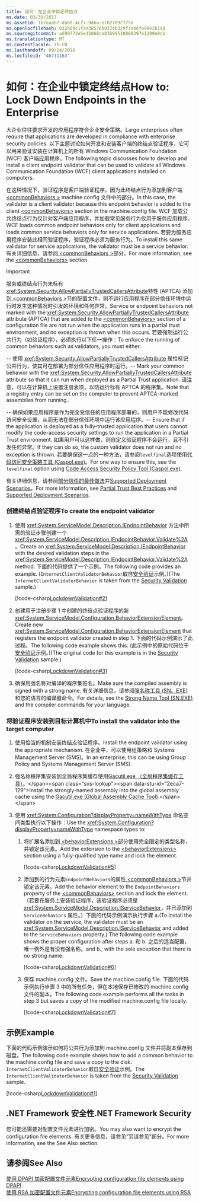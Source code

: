 ```yaml
---
title: 如何：在企业中锁定终结点
ms.date: 03/30/2017
ms.assetid: 1b7eaab7-da60-4cf7-9d6a-ec02709cf75d
ms.openlocfilehash: 032b69c1fae38576b0374b329f1ab6fe90e2b1a0
ms.sourcegitcommit: ad99773e5e45068ce03b99518008397e1299e0d1
ms.translationtype: MT
ms.contentlocale: zh-CN
ms.lasthandoff: 09/24/2018
ms.locfileid: "46711163"
---
```

# <a name="how-to-lock-down-endpoints-in-the-enterprise"></a><span data-ttu-id="2eca7-102">如何：在企业中锁定终结点</span><span class="sxs-lookup"><span data-stu-id="2eca7-102">How to: Lock Down Endpoints in the Enterprise</span></span>
<span data-ttu-id="2eca7-103">大企业往往要求开发的应用程序符合企业安全策略。</span><span class="sxs-lookup"><span data-stu-id="2eca7-103">Large enterprises often require that applications are developed in compliance with enterprise security policies.</span></span> <span data-ttu-id="2eca7-104">以下主题讨论如何开发和安装客户端的终结点验证程序，它可以用来验证安装在计算机上的所有 Windows Communication Foundation (WCF) 客户端应用程序。</span><span class="sxs-lookup"><span data-stu-id="2eca7-104">The following topic discusses how to develop and install a client endpoint validator that can be used to validate all Windows Communication Foundation (WCF) client applications installed on computers.</span></span>  
  
 <span data-ttu-id="2eca7-105">在这种情况下，验证程序是客户端验证程序，因为此终结点行为添加到客户端[ \<commonBehaviors >](../../../../docs/framework/configure-apps/file-schema/wcf/commonbehaviors.md) machine.config 文件中的部分。</span><span class="sxs-lookup"><span data-stu-id="2eca7-105">In this case, the validator is a client validator because this endpoint behavior is added to the client [\<commonBehaviors>](../../../../docs/framework/configure-apps/file-schema/wcf/commonbehaviors.md) section in the machine.config file.</span></span> <span data-ttu-id="2eca7-106">WCF 加载公共终结点行为仅针对客户端应用程序，并加载常见服务行为仅用于服务应用程序。</span><span class="sxs-lookup"><span data-stu-id="2eca7-106">WCF loads common endpoint behaviors only for client applications and loads common service behaviors only for service applications.</span></span> <span data-ttu-id="2eca7-107">若要为服务应用程序安装此相同验证程序，验证程序必须为服务行为。</span><span class="sxs-lookup"><span data-stu-id="2eca7-107">To install this same validator for service applications, the validator must be a service behavior.</span></span> <span data-ttu-id="2eca7-108">有关详细信息，请参阅[ \<commonBehaviors >](../../../../docs/framework/configure-apps/file-schema/wcf/commonbehaviors.md)部分。</span><span class="sxs-lookup"><span data-stu-id="2eca7-108">For more information, see the [\<commonBehaviors>](../../../../docs/framework/configure-apps/file-schema/wcf/commonbehaviors.md) section.</span></span>  
  
> [!IMPORTANT]
>  <span data-ttu-id="2eca7-109">服务或终结点行为未标有<xref:System.Security.AllowPartiallyTrustedCallersAttribute>特性 (APTCA) 添加到[ \<commonBehaviors >](../../../../docs/framework/configure-apps/file-schema/wcf/commonbehaviors.md)节的配置文件，则不运行应用程序在部分信任环境中运行时发生这种情况时引发的环境和任何异常。</span><span class="sxs-lookup"><span data-stu-id="2eca7-109">Service or endpoint behaviors not marked with the <xref:System.Security.AllowPartiallyTrustedCallersAttribute> attribute (APTCA) that are added to the [\<commonBehaviors>](../../../../docs/framework/configure-apps/file-schema/wcf/commonbehaviors.md) section of a configuration file are not run when the application runs in a partial trust environment, and no exception is thrown when this occurs.</span></span> <span data-ttu-id="2eca7-110">若要强制运行公共行为（如验证程序），必须执行以下任一操作：</span><span class="sxs-lookup"><span data-stu-id="2eca7-110">To enforce the running of common behaviors such as validators, you must either:</span></span>  
>   
>  <span data-ttu-id="2eca7-111">-- 使用 <xref:System.Security.AllowPartiallyTrustedCallersAttribute> 属性标记公共行为，使其可在部署为部分信任应用程序时运行。</span><span class="sxs-lookup"><span data-stu-id="2eca7-111">-- Mark your common behavior with the <xref:System.Security.AllowPartiallyTrustedCallersAttribute> attribute so that it can run when deployed as a Partial Trust application.</span></span> <span data-ttu-id="2eca7-112">请注意，可以在计算机上设置注册表项，以防运行标有 APTCA 的程序集。</span><span class="sxs-lookup"><span data-stu-id="2eca7-112">Note that a registry entry can be set on the computer to prevent APTCA-marked assemblies from running..</span></span>  
>   
>  <span data-ttu-id="2eca7-113">-- 确保如果应用程序是作为完全受信任的应用程序部署的，则用户不能修改代码访问安全设置，从而无法在部分信任环境中运行该应用程序。</span><span class="sxs-lookup"><span data-stu-id="2eca7-113">-- Ensure that if the application is deployed as a fully-trusted application that users cannot modify the code-access security settings to run the application in a Partial Trust environment.</span></span> <span data-ttu-id="2eca7-114">如果用户可以这样做，则自定义验证程序不会运行，且不引发任何异常。</span><span class="sxs-lookup"><span data-stu-id="2eca7-114">If they can do so, the custom validator does not run and no exception is thrown.</span></span> <span data-ttu-id="2eca7-115">若要确保这一点的一种方法，请参阅`levelfinal`选项使用[代码访问安全策略工具 (Caspol.exe)](https://go.microsoft.com/fwlink/?LinkId=248222)。</span><span class="sxs-lookup"><span data-stu-id="2eca7-115">For one way to ensure this, see the `levelfinal` option using [Code Access Security Policy Tool (Caspol.exe)](https://go.microsoft.com/fwlink/?LinkId=248222).</span></span>  
>   
>  <span data-ttu-id="2eca7-116">有关详细信息，请参阅[部分信任的最佳做法](../../../../docs/framework/wcf/feature-details/partial-trust-best-practices.md)并[Supported Deployment Scenarios](../../../../docs/framework/wcf/feature-details/supported-deployment-scenarios.md)。</span><span class="sxs-lookup"><span data-stu-id="2eca7-116">For more information, see [Partial Trust Best Practices](../../../../docs/framework/wcf/feature-details/partial-trust-best-practices.md) and [Supported Deployment Scenarios](../../../../docs/framework/wcf/feature-details/supported-deployment-scenarios.md).</span></span>  
  
### <a name="to-create-the-endpoint-validator"></a><span data-ttu-id="2eca7-117">创建终结点验证程序</span><span class="sxs-lookup"><span data-stu-id="2eca7-117">To create the endpoint validator</span></span>  
  
1.  <span data-ttu-id="2eca7-118">使用 <xref:System.ServiceModel.Description.IEndpointBehavior> 方法中所需的验证步骤创建一个 <xref:System.ServiceModel.Description.IEndpointBehavior.Validate%2A>。</span><span class="sxs-lookup"><span data-stu-id="2eca7-118">Create an <xref:System.ServiceModel.Description.IEndpointBehavior> with the desired validation steps in the <xref:System.ServiceModel.Description.IEndpointBehavior.Validate%2A> method.</span></span> <span data-ttu-id="2eca7-119">下面的代码提供了一个示例。</span><span class="sxs-lookup"><span data-stu-id="2eca7-119">The following code provides an example.</span></span> <span data-ttu-id="2eca7-120">(`InternetClientValidatorBehavior`取自[安全验证](../../../../docs/framework/wcf/samples/security-validation.md)示例。)</span><span class="sxs-lookup"><span data-stu-id="2eca7-120">(The `InternetClientValidatorBehavior` is taken from the [Security Validation](../../../../docs/framework/wcf/samples/security-validation.md) sample.)</span></span>  
  
     [!code-csharp[LockdownValidation#2](../../../../samples/snippets/csharp/VS_Snippets_CFX/lockdownvalidation/cs/internetclientvalidatorbehavior.cs#2)]  
  
2.  <span data-ttu-id="2eca7-121">创建用于注册步骤 1 中创建的终结点验证程序的新 <xref:System.ServiceModel.Configuration.BehaviorExtensionElement>。</span><span class="sxs-lookup"><span data-stu-id="2eca7-121">Create new <xref:System.ServiceModel.Configuration.BehaviorExtensionElement> that registers the endpoint validator created in step 1.</span></span> <span data-ttu-id="2eca7-122">下面的代码示例演示了此过程。</span><span class="sxs-lookup"><span data-stu-id="2eca7-122">The following code example shows this.</span></span> <span data-ttu-id="2eca7-123">(此示例中的原始代码位于[安全验证](../../../../docs/framework/wcf/samples/security-validation.md)示例。)</span><span class="sxs-lookup"><span data-stu-id="2eca7-123">(The original code for this example is in the [Security Validation](../../../../docs/framework/wcf/samples/security-validation.md) sample.)</span></span>  
  
     [!code-csharp[LockdownValidation#3](../../../../samples/snippets/csharp/VS_Snippets_CFX/lockdownvalidation/cs/internetclientvalidatorelement.cs#3)]  
  
3.  <span data-ttu-id="2eca7-124">确保用强名称对编译的程序集签名。</span><span class="sxs-lookup"><span data-stu-id="2eca7-124">Make sure the compiled assembly is signed with a strong name.</span></span> <span data-ttu-id="2eca7-125">有关详细信息，请参阅[强名称工具 (SN。EXE)](https://go.microsoft.com/fwlink/?LinkId=248217)和您的语言的编译器命令。</span><span class="sxs-lookup"><span data-stu-id="2eca7-125">For details, see the [Strong Name Tool (SN.EXE)](https://go.microsoft.com/fwlink/?LinkId=248217) and the compiler commands for your language.</span></span>  
  
### <a name="to-install-the-validator-into-the-target-computer"></a><span data-ttu-id="2eca7-126">将验证程序安装到目标计算机中</span><span class="sxs-lookup"><span data-stu-id="2eca7-126">To install the validator into the target computer</span></span>  
  
1.  <span data-ttu-id="2eca7-127">使用恰当的机制安装终结点验证程序。</span><span class="sxs-lookup"><span data-stu-id="2eca7-127">Install the endpoint validator using the appropriate mechanism.</span></span> <span data-ttu-id="2eca7-128">在企业中，可以使用组策略和 Systems Management Server (SMS)。</span><span class="sxs-lookup"><span data-stu-id="2eca7-128">In an enterprise, this can be using Group Policy and Systems Management Server (SMS).</span></span>  
  
2.  <span data-ttu-id="2eca7-129">强名称程序集安装到全局程序集缓存使用[Gacutil.exe （全局程序集缓存工具）](https://msdn.microsoft.com/library/ex0ss12c\(v=vs.110\).aspx)。</span><span class="sxs-lookup"><span data-stu-id="2eca7-129">Install the strongly-named assembly into the global assembly cache using the [Gacutil.exe (Global Assembly Cache Tool)](https://msdn.microsoft.com/library/ex0ss12c\(v=vs.110\).aspx).</span></span>  
  
3.  <span data-ttu-id="2eca7-130">使用 <xref:System.Configuration?displayProperty=nameWithType> 命名空间类型执行以下操作：</span><span class="sxs-lookup"><span data-stu-id="2eca7-130">Use the <xref:System.Configuration?displayProperty=nameWithType> namespace types to:</span></span>  
  
    1.  <span data-ttu-id="2eca7-131">将扩展名添加到[ \<behaviorExtensions >](../../../../docs/framework/configure-apps/file-schema/wcf/behaviorextensions.md)部分使用完全限定的类型名称，并锁定该元素。</span><span class="sxs-lookup"><span data-stu-id="2eca7-131">Add the extension to the [\<behaviorExtensions>](../../../../docs/framework/configure-apps/file-schema/wcf/behaviorextensions.md) section using a fully-qualified type name and lock the element.</span></span>  
  
         [!code-csharp[LockdownValidation#5](../../../../samples/snippets/csharp/VS_Snippets_CFX/lockdownvalidation/cs/hostapplication.cs#5)]  
  
    2.  <span data-ttu-id="2eca7-132">添加到的行为元素`EndpointBehaviors`的属性[ \<commonBehaviors >](../../../../docs/framework/configure-apps/file-schema/wcf/commonbehaviors.md)节并锁定该元素。</span><span class="sxs-lookup"><span data-stu-id="2eca7-132">Add the behavior element to the `EndpointBehaviors` property of the [\<commonBehaviors>](../../../../docs/framework/configure-apps/file-schema/wcf/commonbehaviors.md) section and lock the element.</span></span> <span data-ttu-id="2eca7-133">（若要在服务上安装验证程序，该验证程序必须是 <xref:System.ServiceModel.Description.IServiceBehavior>，并已添加到 `ServiceBehaviors` 属性。）下面的代码示例演示执行步骤 a.</span><span class="sxs-lookup"><span data-stu-id="2eca7-133">(To install the validator on the service, the validator must be an <xref:System.ServiceModel.Description.IServiceBehavior> and added to the `ServiceBehaviors` property.) The following code example shows the proper configuration after steps a.</span></span> <span data-ttu-id="2eca7-134">和 b. 之后的适当配置，唯一例外是有没有强名称。</span><span class="sxs-lookup"><span data-stu-id="2eca7-134">and b., with the sole exception that there is no strong name.</span></span>  
  
         [!code-csharp[LockdownValidation#6](../../../../samples/snippets/csharp/VS_Snippets_CFX/lockdownvalidation/cs/hostapplication.cs#6)]  
  
    3.  <span data-ttu-id="2eca7-135">保存 machine.config 文件。</span><span class="sxs-lookup"><span data-stu-id="2eca7-135">Save the machine.config file.</span></span> <span data-ttu-id="2eca7-136">下面的代码示例执行步骤 3 中的所有任务，但在本地保存已修改的 machine.config 文件的副本。</span><span class="sxs-lookup"><span data-stu-id="2eca7-136">The following code example performs all the tasks in step 3 but saves a copy of the modified machine.config file locally.</span></span>  
  
         [!code-csharp[LockdownValidation#7](../../../../samples/snippets/csharp/VS_Snippets_CFX/lockdownvalidation/cs/hostapplication.cs#7)]  
  
## <a name="example"></a><span data-ttu-id="2eca7-137">示例</span><span class="sxs-lookup"><span data-stu-id="2eca7-137">Example</span></span>  
 <span data-ttu-id="2eca7-138">下面的代码示例演示如何将公共行为添加到 machine.config 文件并将副本保存到磁盘。</span><span class="sxs-lookup"><span data-stu-id="2eca7-138">The following code example shows how to add a common behavior to the machine.config file and save a copy to the disk.</span></span> <span data-ttu-id="2eca7-139">`InternetClientValidatorBehavior`取自[安全验证](../../../../docs/framework/wcf/samples/security-validation.md)示例。</span><span class="sxs-lookup"><span data-stu-id="2eca7-139">The `InternetClientValidatorBehavior` is taken from the [Security Validation](../../../../docs/framework/wcf/samples/security-validation.md) sample.</span></span>  
  
 [!code-csharp[LockdownValidation#1](../../../../samples/snippets/csharp/VS_Snippets_CFX/lockdownvalidation/cs/hostapplication.cs#1)]  
  
## <a name="net-framework-security"></a><span data-ttu-id="2eca7-140">.NET Framework 安全性</span><span class="sxs-lookup"><span data-stu-id="2eca7-140">.NET Framework Security</span></span>  
 <span data-ttu-id="2eca7-141">您可能还需要对配置文件元素进行加密。</span><span class="sxs-lookup"><span data-stu-id="2eca7-141">You may also want to encrypt the configuration file elements.</span></span> <span data-ttu-id="2eca7-142">有关更多信息，请参见“另请参见”部分。</span><span class="sxs-lookup"><span data-stu-id="2eca7-142">For more information, see the See Also section.</span></span>  
  
## <a name="see-also"></a><span data-ttu-id="2eca7-143">请参阅</span><span class="sxs-lookup"><span data-stu-id="2eca7-143">See Also</span></span>  
 [<span data-ttu-id="2eca7-144">使用 DPAPI 加密配置文件元素</span><span class="sxs-lookup"><span data-stu-id="2eca7-144">Encrypting configuration file elements using DPAPI</span></span>](https://go.microsoft.com/fwlink/?LinkId=94954)  
 [<span data-ttu-id="2eca7-145">使用 RSA 加密配置文件元素</span><span class="sxs-lookup"><span data-stu-id="2eca7-145">Encrypting configuration file elements using RSA</span></span>](https://go.microsoft.com/fwlink/?LinkId=94955)
